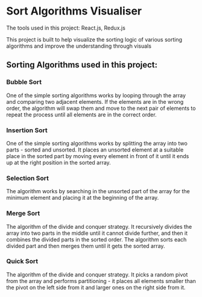 # Sort Algorithms Visualiser

The tools used in this project: React.js, Redux.js

This project is built to help visualize the sorting logic of various sorting algorithms and 
improve the understanding through visuals

## Sorting Algorithms used in this project:

### Bubble Sort
One of the simple sorting algorithms works by looping through the array and comparing two adjacent elements. If the elements are in the wrong order, the algorithm will swap them and move to the next pair of elements to repeat the process until all elements are in the correct order.

### Insertion Sort
 One of the simple sorting algorithms works by splitting the array into two parts - sorted and unsorted. It places an unsorted element at a suitable place in the sorted part by moving every element in front of it until it ends up at the right position in the sorted array.

### Selection Sort
 The algorithm works by searching in the unsorted part of the array for the minimum element and placing it at the beginning of the array.

### Merge Sort
 The algorithm of the divide and conquer strategy. It recursively divides the array into two parts in the middle until it cannot divide further, and then it combines the divided parts in the sorted order. The algorithm sorts each divided part and then merges them until it gets the sorted array.

### Quick Sort
 The algorithm of the divide and conquer strategy. It picks a random pivot from the array and performs partitioning - it places all elements smaller than the pivot on the left side from it and larger ones on the 
right side from it.
